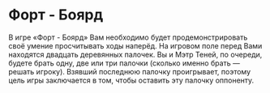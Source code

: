 # Форт - Боярд
В игре «Форт - Боярд» Вам необходимо будет продемонстрировать своё умение просчитывать ходы наперёд.
На игровом поле перед Вами находятся двадцать деревянных палочек. Вы и Мэтр Теней, по очереди, будете брать 
одну, две или три палочки (сколько именно брать — решать игроку). Взявший последнюю палочку проигрывает, 
поэтому цель игры заключается в том, чтобы оставить эту палочку оппоненту.
